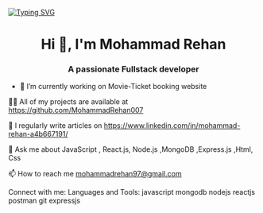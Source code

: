 [![Typing SVG](https://readme-typing-svg.herokuapp.com?color=%23D4153D&size=30&lines=Hi+I+am+Mohammad+Rehan)](https://git.io/typing-svg)
<h1 align="center">Hi 👋, I'm Mohammad Rehan</h1>
<h3 align="center">A passionate Fullstack developer</h3>



- 🔭 I’m currently working on Movie-Ticket booking website


👨‍💻 All of my projects are available at https://github.com/MohammadRehan007

📝 I regularly write articles on https://www.linkedin.com/in/mohammad-rehan-a4b667191/

💬 Ask me about JavaScript , React.js, Node.js ,MongoDB ,Express.js ,Html, Css

📫 How to reach me mohammadrehan97@gmail.com

Connect with me:
Languages and Tools:
javascript mongodb nodejs reactjs postman git expressjs

